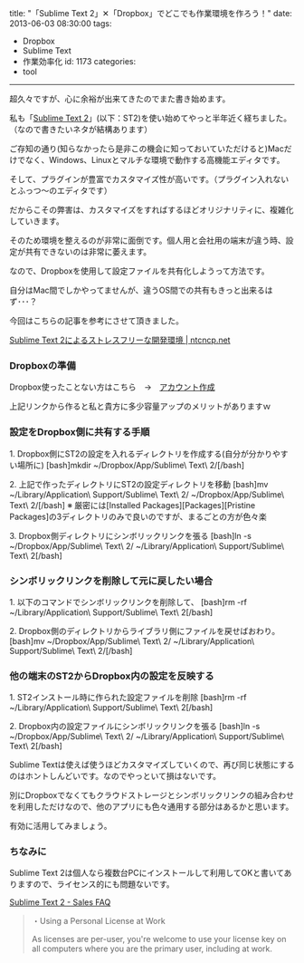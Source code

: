 title: "「Sublime Text 2」✕「Dropbox」でどこでも作業環境を作ろう！"
date: 2013-06-03 08:30:00
tags:
 - Dropbox
 - Sublime Text
 - 作業効率化
id: 1173
categories:
  - tool
---

超久々ですが、心に余裕が出来てきたのでまた書き始めます。

私も「[Sublime Text 2](http://www.sublimetext.com/)」(以下：ST2)を使い始めてやっと半年近く経ちました。（なので書きたいネタが結構あります）

ご存知の通り(知らなかったら是非この機会に知っておいていただけると)Macだけでなく、Windows、Linuxとマルチな環境で動作する高機能エディタです。

そして、プラグインが豊富でカスタマイズ性が高いです。（プラグイン入れないとふっつ〜のエディタです）

だからこその弊害は、カスタマイズをすればするほどオリジナリティに、複雑化していきます。

そのため環境を整えるのが非常に面倒です。個人用と会社用の端末が違う時、設定が共有できないのは非常に萎えます。

なので、Dropboxを使用して設定ファイルを共有化しようって方法です。

自分はMac間でしかやってませんが、違うOS間での共有もきっと出来るはず･･･？
<!--more-->
今回はこちらの記事を参考にさせて頂きました。

[Sublime Text 2によるストレスフリーな開発環境 | ntcncp.net](http://ntcncp.net/2012/12/21/sublime-useful-tips)

### Dropboxの準備

Dropbox使ったことない方はこちら　→　[アカウント作成](http://db.tt/C1rDVgi)

上記リンクから作ると私と貴方に多少容量アップのメリットがありますｗ

### 設定をDropbox側に共有する手順

1\. Dropbox側にST2の設定を入れるディレクトリを作成する(自分が分かりやすい場所に)
[bash]mkdir ~/Dropbox/App/Sublime\ Text\ 2/[/bash]

2\. 上記で作ったディレクトリにST2の設定ディレクトリを移動
[bash]mv ~/Library/Application\ Support/Sublime\ Text\ 2/ ~/Dropbox/App/Sublime\ Text\ 2/[/bash]
※ 厳密には[Installed Packages][Packages][Pristine Packages]の3ディレクトリのみで良いのですが、まるごとの方が色々楽

3\. Dropbox側ディレクトリにシンボリックリンクを張る
[bash]ln -s ~/Dropbox/App/Sublime\ Text\ 2/ ~/Library/Application\ Support/Sublime\ Text\ 2[/bash]

### シンボリックリンクを削除して元に戻したい場合

1\. 以下のコマンドでシンボリックリンクを削除して、
[bash]rm -rf ~/Library/Application\ Support/Sublime\ Text\ 2[/bash]

2\. Dropbox側のディレクトリからライブラリ側にファイルを戻せばおわり。
[bash]mv ~/Dropbox/App/Sublime\ Text\ 2/ ~/Library/Application\ Support/Sublime\ Text\ 2/[/bash]

### 他の端末のST2からDropbox内の設定を反映する

1\. ST2インストール時に作られた設定ファイルを削除
[bash]rm -rf ~/Library/Application\ Support/Sublime\ Text\ 2[/bash]

2\. Dropbox内の設定ファイルにシンボリックリンクを張る
[bash]ln -s ~/Dropbox/App/Sublime\ Text\ 2/ ~/Library/Application\ Support/Sublime\ Text\ 2[/bash]

Sublime Textは使えば使うほどカスタマイズしていくので、再び同じ状態にするのはホントしんどいです。なのでやっといて損はないです。

別にDropboxでなくてもクラウドストレージとシンボリックリンクの組み合わせを利用しただけなので、他のアプリにも色々通用する部分はあるかと思います。

有効に活用してみましょう。

### ちなみに

Sublime Text 2は個人なら複数台PCにインストールして利用してOKと書いてありますので、ライセンス的にも問題ないです。

[Sublime Text 2 - Sales FAQ](http://www.sublimetext.com/sales_faq)

> ・Using a Personal License at Work
> 
> As licenses are per-user, you're welcome to use your license key on all computers where you are the primary user, including at work.